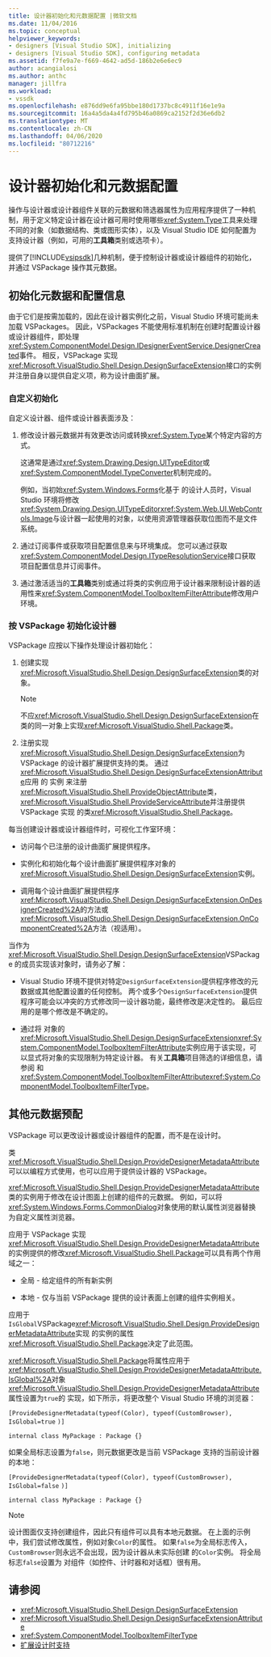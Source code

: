 ```yaml
---
title: 设计器初始化和元数据配置 |微软文档
ms.date: 11/04/2016
ms.topic: conceptual
helpviewer_keywords:
- designers [Visual Studio SDK], initializing
- designers [Visual Studio SDK], configuring metadata
ms.assetid: f7fe9a7e-f669-4642-ad5d-186b2e6e6ec9
author: acangialosi
ms.author: anthc
manager: jillfra
ms.workload:
- vssdk
ms.openlocfilehash: e876dd9e6fa95bbe180d1737bc8c4911f16e1e9a
ms.sourcegitcommit: 16a4a5da4a4fd795b46a0869ca2152f2d36e6db2
ms.translationtype: MT
ms.contentlocale: zh-CN
ms.lasthandoff: 04/06/2020
ms.locfileid: "80712216"
---
```

# <a name="designer-initialization-and-metadata-configuration"></a>设计器初始化和元数据配置

操作与设计器或设计器组件关联的元数据和筛选器属性为应用程序提供了一种机制，用于定义特定设计器在设计器可用时使用哪些<xref:System.Type>工具来处理不同的对象（如数据结构、类或图形实体），以及 Visual Studio IDE 如何配置为支持设计器（例如，可用的**工具箱**类别或选项卡）。

提供了[!INCLUDE[vsipsdk](../extensibility/includes/vsipsdk_md.md)]几种机制，便于控制设计器或设计器组件的初始化，并通过 VSPackage 操作其元数据。

## <a name="initialize-metadata-and-configuration-information"></a>初始化元数据和配置信息
 由于它们是按需加载的，因此在设计器实例化之前，Visual Studio 环境可能尚未加载 VSPackages。 因此，VSPackages 不能使用标准机制在创建时配置设计器或设计器组件，即处理<xref:System.ComponentModel.Design.IDesignerEventService.DesignerCreated>事件。 相反，VSPackage 实现<xref:Microsoft.VisualStudio.Shell.Design.DesignSurfaceExtension>接口的实例并注册自身以提供自定义项，称为设计曲面扩展。

### <a name="customize-initialization"></a>自定义初始化

自定义设计器、组件或设计器表面涉及：

1. 修改设计器元数据并有效更改访问或转换<xref:System.Type>某个特定内容的方式。

    这通常是通过<xref:System.Drawing.Design.UITypeEditor>或<xref:System.ComponentModel.TypeConverter>机制完成的。

    例如，当初始<xref:System.Windows.Forms>化基于 的设计人员时，Visual Studio 环境将修改<xref:System.Drawing.Design.UITypeEditor><xref:System.Web.UI.WebControls.Image>与设计器一起使用的对象，以使用资源管理器获取位图而不是文件系统。

2. 通过订阅事件或获取项目配置信息来与环境集成。 您可以通过获取<xref:System.ComponentModel.Design.ITypeResolutionService>接口获取项目配置信息并订阅事件。

3. 通过激活适当的**工具箱**类别或通过将类的实例应用于设计器来限制设计器的适用性来<xref:System.ComponentModel.ToolboxItemFilterAttribute>修改用户环境。

### <a name="designer-initialization-by-a-vspackage"></a>按 VSPackage 初始化设计器

VSPackage 应按以下操作处理设计器初始化：

1. 创建实现<xref:Microsoft.VisualStudio.Shell.Design.DesignSurfaceExtension>类的对象。

   > [!NOTE]
   > 不应<xref:Microsoft.VisualStudio.Shell.Design.DesignSurfaceExtension>在类的同一对象上实现<xref:Microsoft.VisualStudio.Shell.Package>类。

2. 注册实现<xref:Microsoft.VisualStudio.Shell.Design.DesignSurfaceExtension>为 VSPackage 的设计器扩展提供支持的类。 通过<xref:Microsoft.VisualStudio.Shell.Design.DesignSurfaceExtensionAttribute>应用 的 实例 来注册<xref:Microsoft.VisualStudio.Shell.ProvideObjectAttribute>类，<xref:Microsoft.VisualStudio.Shell.ProvideServiceAttribute>并注册提供 VSPackage 实现 的类<xref:Microsoft.VisualStudio.Shell.Package>。

每当创建设计器或设计器组件时，可视化工作室环境：

- 访问每个已注册的设计曲面扩展提供程序。

- 实例化和初始化每个设计曲面扩展提供程序对象的<xref:Microsoft.VisualStudio.Shell.Design.DesignSurfaceExtension>实例。

- 调用每个设计曲面扩展提供程序<xref:Microsoft.VisualStudio.Shell.Design.DesignSurfaceExtension.OnDesignerCreated%2A>的方法或<xref:Microsoft.VisualStudio.Shell.Design.DesignSurfaceExtension.OnComponentCreated%2A>方法（视适用）。

当作为<xref:Microsoft.VisualStudio.Shell.Design.DesignSurfaceExtension>VSPackage 的成员实现该对象时，请务必了解：

- Visual Studio 环境不提供对特定`DesignSurfaceExtension`提供程序修改的元数据或其他配置设置的任何控制。 两个或多个`DesignSurfaceExtension`提供程序可能会以冲突的方式修改同一设计器功能，最终修改是决定性的。 最后应用的是哪个修改是不确定的。

- 通过将 对象的<xref:Microsoft.VisualStudio.Shell.Design.DesignSurfaceExtension><xref:System.ComponentModel.ToolboxItemFilterAttribute>实例应用于该实现，可以显式将对象的实现限制为特定设计器。 有关**工具箱**项目筛选的详细信息，请参阅 和<xref:System.ComponentModel.ToolboxItemFilterAttribute><xref:System.ComponentModel.ToolboxItemFilterType>。

## <a name="additional-metadata-provisioning"></a>其他元数据预配

VSPackage 可以更改设计器或设计器组件的配置，而不是在设计时。

类<xref:Microsoft.VisualStudio.Shell.Design.ProvideDesignerMetadataAttribute>可以以编程方式使用，也可以应用于提供设计器的 VSPackage。

<xref:Microsoft.VisualStudio.Shell.Design.ProvideDesignerMetadataAttribute>类的实例用于修改在设计图面上创建的组件的元数据。 例如，可以将<xref:System.Windows.Forms.CommonDialog>对象使用的默认属性浏览器替换为自定义属性浏览器。

应用于 VSPackage 实现<xref:Microsoft.VisualStudio.Shell.Design.ProvideDesignerMetadataAttribute>的实例提供的修改<xref:Microsoft.VisualStudio.Shell.Package>可以具有两个作用域之一：

- 全局 - 给定组件的所有新实例

- 本地 - 仅与当前 VSPackage 提供的设计表面上创建的组件实例相关。

应用于`IsGlobal`VSPackage<xref:Microsoft.VisualStudio.Shell.Design.ProvideDesignerMetadataAttribute>实现 的实例的属性<xref:Microsoft.VisualStudio.Shell.Package>决定了此范围。

<xref:Microsoft.VisualStudio.Shell.Package>将属性应用于<xref:Microsoft.VisualStudio.Shell.Design.ProvideDesignerMetadataAttribute.IsGlobal%2A>对象<xref:Microsoft.VisualStudio.Shell.Design.ProvideDesignerMetadataAttribute>属性设置为`true`的 实现，如下所示，将更改整个 Visual Studio 环境的浏览器：

`[ProvideDesignerMetadata(typeof(Color), typeof(CustomBrowser),`   `IsGlobal=true`  `)]`

`internal class MyPackage : Package {}`

如果全局标志设置为`false`，则元数据更改是当前 VSPackage 支持的当前设计器的本地：

`[ProvideDesignerMetadata(typeof(Color), typeof(CustomBrowser),`   `IsGlobal=false`  `)]`

`internal class MyPackage : Package {}`

> [!NOTE]
> 设计图面仅支持创建组件，因此只有组件可以具有本地元数据。 在上面的示例中，我们尝试修改属性，例如对象`Color`的属性。 如果`false`为全局标志传入，`CustomBrowser`则永远不会出现，因为设计器从未实际创建 的`Color`实例。 将全局标志`false`设置为 对组件（如控件、计时器和对话框）很有用。

## <a name="see-also"></a>请参阅

- <xref:Microsoft.VisualStudio.Shell.Design.DesignSurfaceExtension>
- <xref:Microsoft.VisualStudio.Shell.Design.DesignSurfaceExtensionAttribute>
- <xref:System.ComponentModel.ToolboxItemFilterType>
- [扩展设计时支持](https://msdn.microsoft.com/Library/d6ac8a6a-42fd-4bc8-bf33-b212811297e2)
